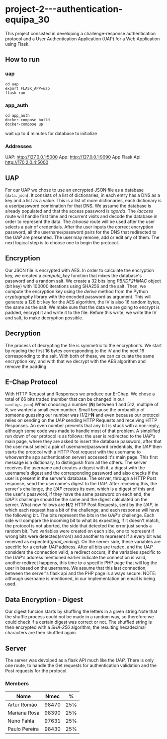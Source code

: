 # project-2---authentication-equipa_30

This project consisted in developing a challenge-response authentication protocol and a User Authentication Application (UAP) for a Web
Application using Flask.


## How to run

### uap
```
cd uap
export FLASK_APP=uap
flask run
```

### app_auth
```
cd app_auth
docker-compose build
docker-compose up
```
wait up to 4 minutes for database to initialize

### Addresses

UAP: http://127.0.0.1:5000
App: http://127.0.0.1:9090
App Flask Api: http://170.2.0.4:5000


## UAP

For our UAP we chose to use an encrypted JSON file as a database (`data.json`). It consists of a list of dictionaries, in each entry
has a DNS as a key and a list as a value. This is a list of more dictionaries, each dictionary is a user/password combination for that
DNS. We assume the database is already populated and that the access password is *xgorda*. The */access* route will handle first time and
recurrent visits and decode the database in order to represent the data. The */choose* route will be used after the user selects a pair 
of credentials. After the user inputs the correct encryption password, all the username/password pairs for the DNS that redirected to the
*UAP* are presented. The user may remove, add or edit any of them. The next logical step is to choose one to begin the protocol.

## Encryption

Our JSON file is encrypted with AES. In order to calculate the encryption key, we created a *compute_key* function that mixes the
database's password and a random salt. We create a 32 bits long *PBKDF2HMAC* object (bit key) with 100000 iterations using SHA256 and the
salt. Then, we compute the encryption key using the *derive* method from the Python *cryptography* library with the encoded password as
argument. This will generate a 128 bit key for the AES algorithm, the IV is also 16 random bytes, the same as the salt. We make sure that
the data we are going to encrypt is padded, encrypt it and write it to the file. Before this write, we write the IV and salt, to make 
decryption possible.

## Decryption

The process of decrypting the file is symmetric to the encryption's. We start by reading the first 16 bytes corresponding to the IV and
the next 16 corresponding to the salt. With both of these, we can calculate the same encryption key, and with that we decrypt with the
AES algorithm and remove the padding.

## E-Chap Protocol

With HTTP Request and Responses we produce our E-Chap. We chose a total of 66 bits traded (number that can be changed in our 
`configs.json`).When choosing a number (**N**) between 1 and 512, multiple of 8, we wanted a small even number. Small because the
probability of someone guessing our number was (1/2)^**N** and even because our protocol relies on sending on the *UAP* sending HTTP 
Requests and receiving HTTP Responses. An even number prevents that any bit is stuck with a non-reply, although some code was made to 
handle most of that problem. A simplified run down of our protocol is as follows: the user is redirected to the *UAP's* main page, where 
they are asked to insert the database password, after that the user must select a pair of username/password credentials, the *UAP* then 
starts the protocol with a HTTP Post request with the username to whoever(the app authentication server) accessed it's main page. This 
first message is a dictionary, to distinguish from all the others. 
The server receives the username and creates a digest with it, a digest with the username's digest and the corresponding
password and also checks if the user is present in the server's database. The server, through a HTTP Post response, send the username's
digest to the *UAP*. After receiving this, the server's challenge, the *UAP* creates its own, which is a digest of this and the user's
password, if they have the same password on each end, the *UAP's* challenge should be the same and the digest calculated on the server.
What now follows are **N**/2 HTTP Post Requests, sent by the *UAP*, in which each request has a bit of the challenge, and each response
will have the following bit. The bits represent the bits in the *UAP's* challenge. Each side will compare the incoming bit to what its
expecting, if it doesn't match, the protocol is not aborted, the side that detected the error just sends a random bit. Two variables were
created on each side, one to represent if wrong bits were detected(*errors*) and another to represent if a every bit was received as 
expected(*good_ending*). On the server side, these variables are specific for a certain *UAP* address. After all bits are traded, and the 
*UAP* considers the connection valid, a redirect occurs, if the variables specific to the *UAP's* address mentioned earlier indicate the 
connection is valid, another redirect happens, this time to a specific PHP page that will log the user in based on the username. We 
assume that this last connection, between the server's flask api and the PHP page is always secure. 
NOTE: although username is mentioned, in our implementation an email is being used.

## Data Encryption - Digest

Our digest funcion starts by shuffling the letters in a given string.Note that the shuffle process could not be made in a random way, 
so therefore we could check if a certain digest was correct or not. The shuffled string is then encrypted with a *SHA-256* algorithm,
the resulting hexadecimal characters are then shuffled again.

## Server

The server was devolped as a flask API much like the *UAP*. There is only one route, to handle the Get requests for authentication
validation and the Post requests for the protocol. 


### Members 
Nome          | Nmec    | %
------------- | ------- | --------------
Artur Romão   | 98470   | 25%
Mariana Rosa  | 98390   | 25%
Nuno Fahla    | 97631   | 25%
Paulo Pereira | 98430   | 25%
